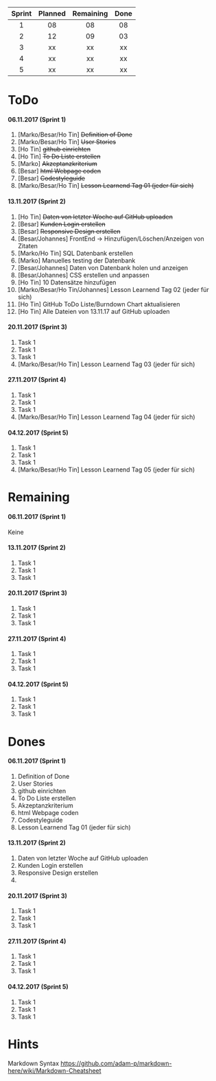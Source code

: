 
| Sprint   | Planned   | Remaining  | Done  |
|:--------:|:---------:|:----------:|:-----:|
| 1        | 08        | 08         | 08    |
| 2        | 12        | 09         | 03    |
| 3        | xx        | xx         | xx    |
| 4        | xx        | xx         | xx    |
| 5        | xx        | xx         | xx    |



# ToDo
#### 06.11.2017 (Sprint 1)
1. [Marko/Besar/Ho Tin] ~~Definition of Done~~
1. [Marko/Besar/Ho Tin] ~~User Stories~~
1. [Ho Tin] ~~github einrichten~~ 
1. [Ho Tin] ~~To Do Liste erstellen~~
1. [Marko] ~~Akzeptanzkriterium~~
1. [Besar] ~~html Webpage coden~~
1. [Besar] ~~Codestyleguide~~
1. [Marko/Besar/Ho Tin] ~~Lesson Learnend Tag 01 (jeder für sich)~~

#### 13.11.2017 (Sprint 2)
1. [Ho Tin] ~~Daten von letzter Woche auf GitHub uploaden~~
1. [Besar] ~~Kunden Login erstellen~~
1. [Besar] ~~Responsive Design erstellen~~
1. [Besar/Johannes] FrontEnd -> Hinzufügen/Löschen/Anzeigen von Zitaten
1. [Marko/Ho Tin] SQL Datenbank erstellen
1. [Marko] Manuelles testing der Datenbank
1. [Besar/Johannes] Daten von Datenbank holen und anzeigen
1. [Besar/Johannes] CSS erstellen und anpassen
1. [Ho Tin] 10 Datensätze hinzufügen
1. [Marko/Besar/Ho Tin/Johannes] Lesson Learnend Tag 02 (jeder für sich)
1. [Ho Tin] GitHub ToDo Liste/Burndown Chart aktualisieren
1. [Ho Tin] Alle Dateien von 13.11.17 auf GitHub uploaden


#### 20.11.2017 (Sprint 3)
1. Task 1
1. Task 1
1. Task 1
1. [Marko/Besar/Ho Tin] Lesson Learnend Tag 03 (jeder für sich) 

#### 27.11.2017 (Sprint 4)
1. Task 1
1. Task 1
1. Task 1
1. [Marko/Besar/Ho Tin] Lesson Learnend Tag 04 (jeder für sich) 

#### 04.12.2017 (Sprint 5)
1. Task 1
1. Task 1
1. Task 1
1. [Marko/Besar/Ho Tin] Lesson Learnend Tag 05 (jeder für sich) 


# Remaining
#### 06.11.2017 (Sprint 1)
Keine

#### 13.11.2017 (Sprint 2)
1. Task 1
1. Task 1
1. Task 1

#### 20.11.2017 (Sprint 3)
1. Task 1
1. Task 1
1. Task 1


#### 27.11.2017 (Sprint 4)
1. Task 1
1. Task 1
1. Task 1

#### 04.12.2017 (Sprint 5)
1. Task 1
1. Task 1
1. Task 1


# Dones
#### 06.11.2017 (Sprint 1)
1. Definition of Done
1. User Stories
1. github einrichten
1. To Do Liste erstellen
1. Akzeptanzkriterium
1. html Webpage coden
1. Codestyleguide
1. Lesson Learnend Tag 01 (jeder für sich)

#### 13.11.2017 (Sprint 2)
1. Daten von letzter Woche auf GitHub uploaden
1. Kunden Login erstellen
1. Responsive Design erstellen
1. 

#### 20.11.2017 (Sprint 3)
1. Task 1
1. Task 1
1. Task 1


#### 27.11.2017 (Sprint 4)
1. Task 1
1. Task 1
1. Task 1

#### 04.12.2017 (Sprint 5)
1. Task 1
1. Task 1
1. Task 1

# Hints
Markdown Syntax
https://github.com/adam-p/markdown-here/wiki/Markdown-Cheatsheet
